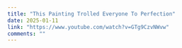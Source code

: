 ```yaml
---
title: "This Painting Trolled Everyone To Perfection"
date: 2025-01-11
link: "https://www.youtube.com/watch?v=GTg9CzvNWvw"
comments: ""
---
```


